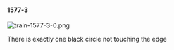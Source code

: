 #### 1577-3
![train-1577-3-0.png](https://github.com/lil-lab/nlvr/raw/master/nlvr/train/images/79/train-1577-3-0.png "train-1577-3-0.png")

There is exactly one black circle not touching the edge